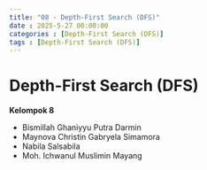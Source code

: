 ```yaml
---
title: "08 - Depth-First Search (DFS)"
date : 2025-5-27 00:00:00
categories : [Depth-First Search (DFS)]
tags : [Depth-First Search (DFS)]
---
```


# Depth-First Search (DFS)
**Kelompok 8**

- Bismillah Ghaniyyu Putra Darmin
- Maynova Christin Gabryela Simamora
- Nabila Salsabila
- Moh. Ichwanul Muslimin Mayang